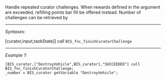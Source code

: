 Handle repeated curator challenges.
	When rewards defined in the argument are exceeded, refilling points bar fill be offered instead. Number of challenges can be retrieved by


---
*Syntaxes:*

[curator,input,taskState]] call `BIS_fnc_finishCuratorChallenge`

---
*Example 1:*

```sqf
[BIS_curator,["DestroyVehicle",BIS_curator],"SUCCEEDED"] call BIS_fnc_finishCuratorChallenge;
_number = BIS_curator getVariable "DestroyVehicle";
```
